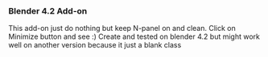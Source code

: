 ### Blender 4.2 Add-on
This add-on just do nothing but keep N-panel on and clean. Click on Minimize button and see :)
Create and tested on blender 4.2 but might work well on another version because it just a blank class
